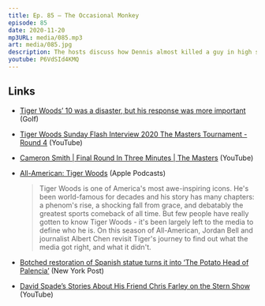 ```yaml
---
title: Ep. 85 – The Occasional Monkey
episode: 85
date: 2020-11-20
mp3URL: media/085.mp3
art: media/085.jpg
description: The hosts discuss how Dennis almost killed a guy in high school, the results of The Masters, another botched artwork in Spain, Sean Connery, and Chris Farley.
youtube: P6VdSId4KMQ
---
```


## Links

- [Tiger Woods’ 10 was a disaster, but his response was more important](https://golf.com/news/tiger-woods-10-masters-response/) (Golf)
- [Tiger Woods Sunday Flash Interview 2020 The Masters Tournament - Round 4](https://www.youtube.com/watch?v=ZZ7HTRrz1Wo) (YouTube)
- [Cameron Smith | Final Round In Three Minutes | The Masters](https://youtu.be/Yv1PnHqQ3cc) (YouTube)
- [All-American: Tiger Woods](https://podcasts.apple.com/us/podcast/all-american-tiger-woods/id1525472214) (Apple Podcasts)

  > Tiger Woods is one of America's most awe-inspiring icons. He's been world-famous for decades and his story has many chapters: a phenom's rise, a shocking fall from grace, and debatably the greatest sports comeback of all time. But few people have really gotten to know Tiger Woods - it's been largely left to the media to define who he is. On this season of All-American, Jordan Bell and journalist Albert Chen revisit Tiger's journey to find out what the media got right, and what it didn't.

- [Botched restoration of Spanish statue turns it into ‘The Potato Head of Palencia’](https://nypost.com/2020/11/11/restoration-of-spanish-statue-dubbed-the-potato-head-of-palencia/) (New York Post)
- [David Spade’s Stories About His Friend Chris Farley on the Stern Show](https://www.youtube.com/watch?v=Q2mqnB1weRY) (YouTube)